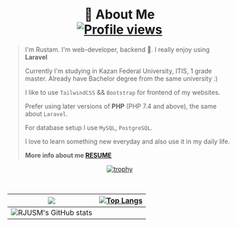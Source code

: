 <div align="center">
  
# 🧐 About Me <br>[![Profile views](https://gpvc.arturio.dev/RustamjonUsmonov)](#)

</div>


> I'm Rustam. I'm web-developer, backend :metal:. I really enjoy using **Laravel**
> 
> Currently I'm studying in Kazan Federal University, ITIS, 1 grade master. Already have Bachelor degree from the same university :)
>
> I like to use `TailwindCSS` && `Bootstrap` for frontend of my websites.
> 
> Prefer using later versions of **PHP** (PHP 7.4 and above), the same about `Laravel`.
> 
> For database setup I use `MySQL`, `PostgreSQL`.
> 
> I love to learn something new everyday and also use it in my daily life.
> 
> **More info about me [RESUME](https://belgorod.hh.ru/resume/5ebdcf7cff085362f90039ed1f46686f474930)**


<div align="center">    
  
[![trophy](https://github-profile-trophy.vercel.app/?username=RustamjonUsmonov&theme=algolia&margin-w=0)](#)
  
<br>

  

| ![](https://github-profile-summary-cards.vercel.app/api/cards/profile-details?username=RustamjonUsmonov&theme=monokai)  | [![Top Langs](https://github-readme-stats.vercel.app/api/top-langs/?username=RustamjonUsmonov&theme=midnight-purple&show_icons=true&hide_border=true&layout=compact&langs_count=50)](#)  |
| ------------- | ------------- |
|  ![RJUSM's GitHub stats](https://github-readme-stats.vercel.app/api?username=RustamjonUsmonov&theme=prussian&show_icons=true&count_private=true) |   |

</div>

<!--
**RustamjonUsmonov/RustamjonUsmonov** is a ✨ _special_ ✨ repository because its `README.md` (this file) appears on your GitHub profile.


